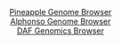 <div id="Pineapple_Genome_Browser" align="center">
  <a href="https://igv.org/app/?sessionURL=blob:zZNra9swFIb_i6BlA8eW5Sa.QBlp10tIk27JUq8txZw4sqNWllxJcW7kv08tG_vSQfNhY6APOocjnfe8erRFDVWaSYESRFy_7fo.cpCey.UYqprTIVRUo6QArqmDFC2ooiKnKNmiArSByejKnpwbU.vE85ipWxWIUro6cKGCjRSw1G4uK.9Ucg5TqcBIpb0TBY30WNm0lnQKde3a3oHb9mZgwANez6XQ0qupKLOlvS_7lcpKKmRFs2rBDXsVkFk9VuPMLeBTNx1385xq3afr3uy42.91b4Kzyd1F5_Rucn2ZTjrp4ZiVAsxC0ePvj1c.pEOSrvM5Tle3eXVATsL4S9QdptFB8PnwbFUzRfWxH_pREEZxEFprmJjR1f80tV1sz8lhcH3Ta3i8SB9N5_nkvIcHfB2P5l_98s25I7RzEJf5wpKA8rkKEx87Ae44bdJpvWz9yME4tu4oyVBy_.AgoyB_suX3W2TWteUFafq8eEXHQVLNqEJJK8Y49OOYtI_CIxzH_s7ZooXif8_a88koDjHpEtLJCsaNhXmWaVFrF4Rwm7xwy82eXqawGfDV9QE517d90h5fBiy8IEMbBxdpvPyDnw6y7V.f0A77HlX_hLz3CHHNdF_cet8maiCfjBgIar8YCSJqybviglDSe9OgF5T2M6eQqgJj623Ghj.Za0AxEMYmGqbZlHFm1qn1US5R4pPAootyyaVlEaly.gE72PHb.ONvRIPdw.4H">Pineapple Genome Browser</a>
</div>
<div id="Alphonso_Genome_Browser" align="center">
  <a href="https://igv.org/app/?sessionURL=blob:zZJRT9swFIX_iyXQJqWJndCmiYSm0pbRUMpaFopAKHISJ_Xm2MF2EqDqf59Bm_YyJPqwaZIf7Ktr33OOvy1oiVRUcBAC10Z9GyFgAbUR3RWuakYWuCIKhAVmilhAkoJIwjMCwi0osNI4Xs3NzY3WtQodh.q6V2FeClt5Nq7ws.C4U3YmKmcsGMOpkFgLqZwTiVvh0LLtdSTFdW2b2Z7dd3KssYNZvRFcCacmvEw6817yq5SUhIuKJFXDNH0VkBg9RmNuF_jTaH01yjKi1Dl5muXHo_PZ6NqbxrefB.Pb.PJsHQ_Wh1e05Fg3khxfRxnK3cmm7PBypWT3ZXAJh3EUxafLA29yOH2sqSTqGPlo6PkB9IcmGMpz8vg_eTaL7um7PKmj2biPHpb.DEZqwS4WeDqfx8PN6A3fOwswkTWGA5BtpB8iaHlwYPXdQe9li4YWhIFJRwoKwrt7C2iJs..m_W4L9FNtaAGKPDSv4FhAyJxIEPYCCH0UBG7_yD.CQYB21hY0kv29aE_jVeBDd.S6g6SgTBuU80TxWtmYc7vNCrt83jPLRqwgjSmLysX3xXk6XAbdzeXk5sA9gWX5JkVm.OsHGqvv0fRPuHuPEFun.8I2OTJZzKOITnVafM3c6_EYz.Z5..2smV38MaAXkPYLpxCywtr0m4o5_iSuxZJirk2hpYqmlFH9tDY5ig6EyPUMuCATTBgSgSzTD9CCFurDj78B9Xb3ux8-">Alphonso Genome Browser</a>
</div>


<div id="DAF_Genomics_Browser" align="center">
  <a href="https://igv.org/app/?sessionURL=blob:tZFra9swFIb_iyD95Jtkx44NYbhbuibpFojxsrWUcGLLsYlluZKcy0L..zSvY7BRxqADSUicy_vqPGe0p0JWvEERIhYeWhgjA8mSHxJgbU0_AqMSRQXUkhpI0IIK2mQURWdUgFSQLu90ZalUKyPbzqEwt7ThrMqkJV0LWlPyTpVUp5rEAgZfeQMHaWWc6WQFNtRtyRvJbcgyKqXp2C1ttusD6ONnbN23pGvW1arqVdfahDaWWwVot1WT0.NfjPwHZb2qN_Eqifv6OT1N83E8n8af3El6_95_e58ublepv7pKqm0DqhN07M2rLxt.Kwfkxv.8fFocRx_a_W7LYECuT_lk4L67mhzbSlA5xgEeuUHoYIIuBqp51mkMKCsFjrBnBGRkEM8zn6_u0NdzELxC0cOjgZSAbKfTH85InVoNC0n61PXcDMRFTgWKzNBxAhyGZOgFnhOG.GKcUSfqV6Z5ky7DwCExIb61Aab1i6ruR6iF_gy.FsrfOuv9r6jwor52sRxqVAsn.X76s_0snrWbbDdKpi.gMtCLXyu4YKB06MfzGQzUWpHRRv0i414eL98A">DAF Genomics Browser</a>
</div>
